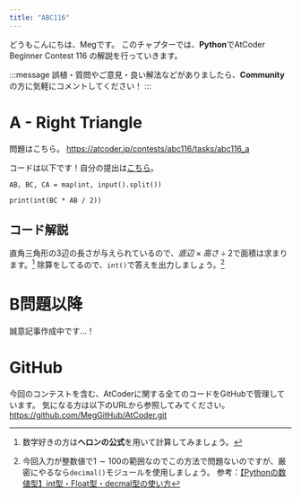 ```yaml
---
title: "ABC116"
---
```


どうもこんにちは、Megです。
このチャプターでは、**Python**でAtCoder Beginner Contest 116 の解説を行っていきます。

:::message
誤植・質問やご意見・良い解法などがありましたら、**Community**の方に気軽にコメントしてください！
:::

# A - Right Triangle
問題はこちら。
https://atcoder.jp/contests/abc116/tasks/abc116_a

コードは以下です！自分の提出は[こちら](https://atcoder.jp/contests/abc116/submissions/27032090)。

```python: A.py
AB, BC, CA = map(int, input().split())

print(int(BC * AB / 2))
```


## コード解説
直角三角形の$3$辺の長さが与えられているので、$底辺 \times 高さ \div 2$で面積は求まります。[^1]
除算をしてるので、`int()`で答えを出力しましょう。[^2]

[^1]: 数学好きの方は**ヘロンの公式**を用いて計算してみましょう。
[^2]: 今回入力が整数値で$1 \sim 100$の範囲なのでこの方法で問題ないのですが、厳密にやるなら`decimal()`モジュールを使用しましょう。
参考：[【Pythonの数値型】int型・Float型・decmal型の使い方](https://pg-chain.com/python-int-float-decimal)



# B問題以降
誠意記事作成中です…！



# GitHub
今回のコンテストを含む、AtCoderに関する全てのコードをGitHubで管理しています。
気になる方は以下のURLから参照してみてください。
https://github.com/MegGitHub/AtCoder.git